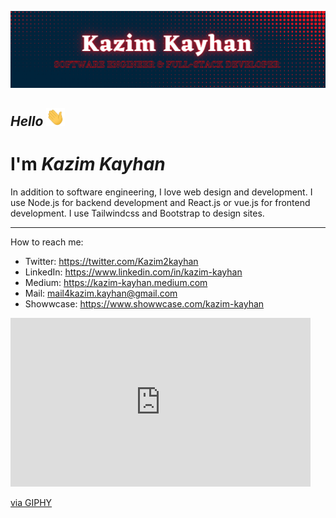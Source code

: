 [![Header](readme_header.png "Header")](https://www.linkedin.com/in/kazim-kayhan)

## _Hello_ <img src="wave.gif" width="30px">

# I'm **_Kazim Kayhan_**

In addition to software engineering, I love web design and development. I use Node.js for backend development and React.js or vue.js for frontend development. I use Tailwindcss and Bootstrap to design sites.

---

How to reach me:
- Twitter: https://twitter.com/Kazim2kayhan
- LinkedIn: https://www.linkedin.com/in/kazim-kayhan
- Medium: https://kazim-kayhan.medium.com
- Mail: <a href="mailto:mail4kazim.kayhan@gmail.com">mail4kazim.kayhan@gmail.com</a>
- Showwcase: https://www.showwcase.com/kazim-kayhan

<iframe src="https://giphy.com/embed/RbDKaczqWovIugyJmW" width="480" height="270" frameBorder="0" class="giphy-embed" allowFullScreen></iframe><p><a href="https://giphy.com/gifs/looneytunesworldofmayhem-world-of-mayhem-looney-tunes-ltwom-RbDKaczqWovIugyJmW">via GIPHY</a></p>
